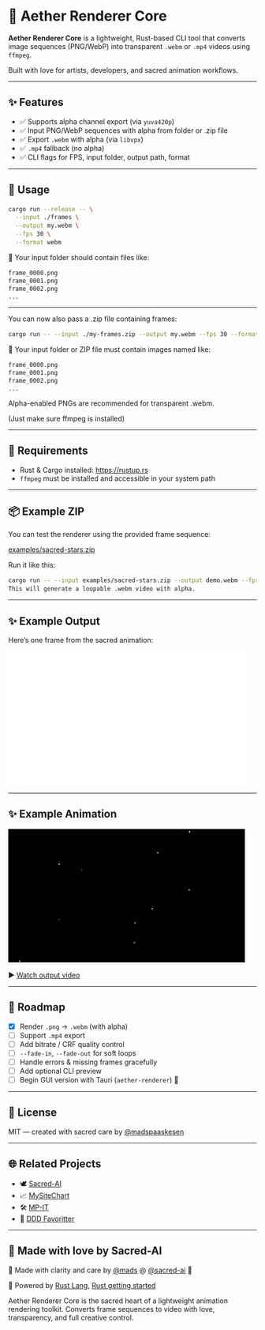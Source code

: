 # 🌌 Aether Renderer Core

**Aether Renderer Core** is a lightweight, Rust-based CLI tool that converts image sequences (PNG/WebP) into transparent `.webm` or `.mp4` videos using `ffmpeg`.

Built with love for artists, developers, and sacred animation workflows.

---

## ✨ Features

- ✅ Supports alpha channel export (via `yuva420p`)
- ✅ Input PNG/WebP sequences with alpha from folder or .zip file
- ✅ Export `.webm` with alpha (via `libvpx`)
- ✅ `.mp4` fallback (no alpha)
- ✅ CLI flags for FPS, input folder, output path, format

---

## 🧪 Usage

```bash
cargo run --release -- \
  --input ./frames \
  --output my.webm \
  --fps 30 \
  --format webm
```

📂 Your input folder should contain files like:

```
frame_0000.png
frame_0001.png
frame_0002.png
...
```

---

You can now also pass a .zip file containing frames:

```bash
cargo run -- --input ./my-frames.zip --output my.webm --fps 30 --format webm
```


📂 Your input folder or ZIP file must contain images named like:

```
frame_0000.png
frame_0001.png
frame_0002.png
...
```

Alpha-enabled PNGs are recommended for transparent .webm.

(Just make sure ffmpeg is installed)

---

## 🧰 Requirements

- Rust & Cargo installed: https://rustup.rs
- `ffmpeg` must be installed and accessible in your system path

---

## 📦 Example ZIP

You can test the renderer using the provided frame sequence:

[examples/sacred-stars.zip](examples/sacred-stars.zip)

Run it like this:

```bash
cargo run -- --input examples/sacred-stars.zip --output demo.webm --fps 30 --format webm
This will generate a loopable .webm video with alpha.
```

---

## ✨ Example Output

Here’s one frame from the sacred animation:

<img src="examples/sacred-stars-preview.png?v=2" width="480" alt="Frame example">

---

## ✨ Example Animation

![demo](examples/sacred-stars-demo.gif)

▶️ [Watch output video](https://github.com/madspaaskesen/aether-renderer-core/raw/refs/heads/main/examples/sacred-stars-demo.webm)

---

## 🔮 Roadmap

- [x] Render `.png` → `.webm` (with alpha)
- [ ] Support `.mp4` export
- [ ] Add bitrate / CRF quality control
- [ ] `--fade-in`, `--fade-out` for soft loops
- [ ] Handle errors & missing frames gracefully
- [ ] Add optional CLI preview
- [ ] Begin GUI version with Tauri (`aether-renderer`) 🌟

---

## 🌿 License

MIT — created with sacred care by [@madspaaskesen](https://github.com/madspaaskesen)

---

## 🌐 Related Projects

- 🕊️ [Sacred-AI](https://sacred-ai.com)
- 📈 [MySiteChart](https://mysitechart.com)
- 🛠️ [MP-IT](https://mp-it.dk)
- 🧵 [DDD Favoritter](https://ddd-favoritter.dk)

---

## 💛 Made with love by Sacred-AI

🙏 Made with clarity and care by [@mads](https://github.com/madspaaskesen) @ [@sacred-ai](https://github.com/Sacred-AI) 💛

🌸 Powered by [Rust Lang](https://www.rust-lang.org/), [Rust getting started](https://www.rust-lang.org/learn/get-started)

Aether Renderer Core is the sacred heart of a lightweight animation rendering toolkit.
Converts frame sequences to video with love, transparency, and full creative control.
